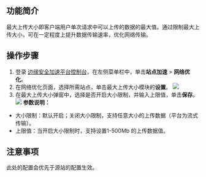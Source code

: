 ## 功能简介
最大上传大小即客户端用户单次请求中可以上传的数据的最大值。通过限制最大上传大小，可在一定程度上提升数据传输速率，优化网络传输。


## 操作步骤
1. 登录 [边缘安全加速平台控制台](https://console.cloud.tencent.com/edgeone)，在左侧菜单栏中，单击**站点加速** > **网络优化**。
2. 在网络优化页面，选择所需站点，单击最大上传大小模块的**设置**。
![](https://qcloudimg.tencent-cloud.cn/raw/d43d2c269df97898cc80e6ee9caf5fe5.png)
3. 在最大上传大小弹窗中，选择是否开启大小限制，并输入上限值，单击**保存**。
![](https://qcloudimg.tencent-cloud.cn/raw/d697005ed4804d0a97a25e2bae934f96.png)
**参数说明：**
 - 大小限制：默认开启；关闭大小限制，支持任意大小的上传数据（平台为流式传输）。
 - 上限值：当开启大小限制时，支持设置1-500Mb 的上传数据值。

## 注意事项
此处的配置会优先于源站的配置生效。
